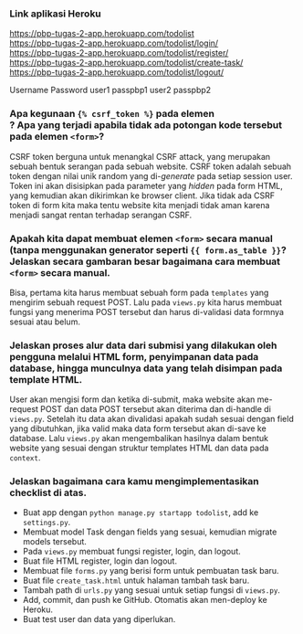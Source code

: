 ### **Link aplikasi Heroku**
https://pbp-tugas-2-app.herokuapp.com/todolist<br>
https://pbp-tugas-2-app.herokuapp.com/todolist/login/<br>
https://pbp-tugas-2-app.herokuapp.com/todolist/register/<br>
https://pbp-tugas-2-app.herokuapp.com/todolist/create-task/<br>
https://pbp-tugas-2-app.herokuapp.com/todolist/logout/<br>

Username    Password
user1       passpbp1
user2       passpbp2

### **Apa kegunaan `{% csrf_token %}` pada elemen <form>? Apa yang terjadi apabila tidak ada potongan kode tersebut pada elemen `<form>`?**
CSRF token berguna untuk menangkal CSRF attack, yang merupakan sebuah bentuk serangan pada sebuah website. CSRF token adalah sebuah token dengan nilai unik random yang di-*generate* pada setiap session user. Token ini akan disisipkan pada parameter yang *hidden* pada form HTML, yang kemudian akan dikirimkan ke browser client. Jika tidak ada CSRF token di form kita maka tentu website kita menjadi tidak aman karena menjadi sangat rentan terhadap serangan CSRF.

### **Apakah kita dapat membuat elemen `<form>` secara manual (tanpa menggunakan generator seperti `{{ form.as_table }}`? Jelaskan secara gambaran besar bagaimana cara membuat `<form>` secara manual.**
Bisa, pertama kita harus membuat sebuah form pada `templates` yang mengirim sebuah request POST. Lalu pada `views.py` kita harus membuat fungsi yang menerima POST tersebut dan harus di-validasi data formnya sesuai atau belum.

### **Jelaskan proses alur data dari submisi yang dilakukan oleh pengguna melalui HTML form, penyimpanan data pada database, hingga munculnya data yang telah disimpan pada template HTML.**
User akan mengisi form dan ketika di-submit, maka website akan me-request POST dan data POST tersebut akan diterima dan di-handle di `views.py`. Setelah itu data akan divalidasi apakah sudah sesuai dengan field yang dibutuhkan, jika valid maka data form tersebut akan di-save ke database. Lalu `views.py` akan mengembalikan hasilnya dalam bentuk website yang sesuai dengan struktur templates HTML dan data pada `context`.   

### **Jelaskan bagaimana cara kamu mengimplementasikan checklist di atas.**
- Buat app dengan `python manage.py startapp todolist`, add ke `settings.py`. 
- Membuat model Task dengan fields yang sesuai, kemudian migrate models tersebut.
- Pada `views.py` membuat fungsi register, login, dan logout.
- Buat file HTML register, login dan logout.
- Membuat file `forms.py` yang berisi form untuk pembuatan task baru.
- Buat file `create_task.html` untuk halaman tambah task baru.
- Tambah path di `urls.py` yang sesuai untuk setiap fungsi di `views.py`.
- Add, commit, dan push ke GitHub. Otomatis akan men-deploy ke Heroku.
- Buat test user dan data yang diperlukan.